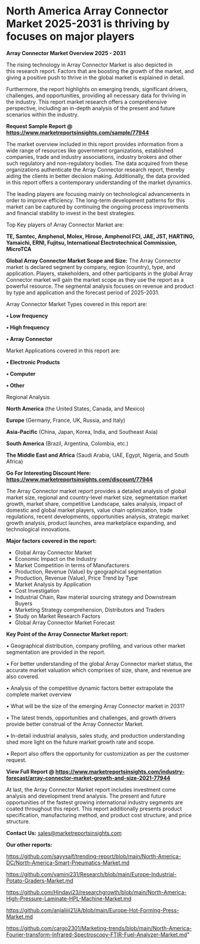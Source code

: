 # North America Array Connector Market 2025-2031 is thriving by focuses on major players

<Strong> Array Connector Market Overview 2025 - 2031</strong>

The rising technology in Array Connector Market is also depicted in this research report. Factors that are boosting the growth of the market, and giving a positive push to thrive in the global market is explained in detail.

Furthermore, the report highlights on emerging trends, significant drivers, challenges, and opportunities, providing all necessary data for thriving in the industry. This report market research offers a comprehensive perspective, including an in-depth analysis of the present and future scenarios within the industry.

<strong>Request Sample Report @ <a href=https://www.marketreportsinsights.com/sample/77944>https://www.marketreportsinsights.com/sample/77944</a></strong>

The market overview included in this report provides information from a wide range of resources like government organizations, established companies, trade and industry associations, industry brokers and other such regulatory and non-regulatory bodies. The data acquired from these organizations authenticate the Array Connector research report, thereby aiding the clients in better decision making. Additionally, the data provided in this report offers a contemporary understanding of the market dynamics.

The leading players are focusing mainly on technological advancements in order to improve efficiency. The long-term development patterns for this market can be captured by continuing the ongoing process improvements and financial stability to invest in the best strategies.

Top Key players of Array Connector Market are:

<strong>TE, Samtec, Amphenol, Molex, Hirose, Amphenol FCI, JAE, JST, HARTING, Yamaichi, ERNI, Fujitsu, International Electrotechnical Commission, MicroTCA</strong>

<strong><b>Global Array Connector Market Scope and Size:</b></strong>
The Array Connector market is declared segment by company, region (country), type, and application. Players, stakeholders, and other participants in the global Array Connector market will gain the market scope as they use the report as a powerful resource. The segmental analysis focuses on revenue and product by type and application and the forecast period of 2025-2031.

Array Connector Market Types covered in this report are:

<strong>• Low frequency

• High frequency

• Array Connector</strong>

Market Applications covered in this report are:

<strong>• Electronic Products

• Computer

• Other</strong> 

Regional Analysis

<strong>North America</strong> (the United States, Canada, and Mexico)

<strong>Europe</strong> (Germany, France, UK, Russia, and Italy)

<strong>Asia-Pacific</strong> (China, Japan, Korea, India, and Southeast Asia)

<strong>South America</strong> (Brazil, Argentina, Colombia, etc.)

<strong>The Middle East and Africa</strong> (Saudi Arabia, UAE, Egypt, Nigeria, and South Africa)

<strong>Go For Interesting Discount Here: <a href=https://www.marketreportsinsights.com/discount/77944>https://www.marketreportsinsights.com/discount/77944</a></strong>

The Array Connector market report provides a detailed analysis of global market size, regional and country-level market size, segmentation market growth, market share, competitive Landscape, sales analysis, impact of domestic and global market players, value chain optimization, trade regulations, recent developments, opportunities analysis, strategic market growth analysis, product launches, area marketplace expanding, and technological innovations.

<strong><b>Major factors covered in the report:</b></strong>
<ul>
  <li>Global Array Connector Market </li>
  <li>Economic Impact on the Industry</li>
  <li>Market Competition in terms of Manufacturers</li>
  <li>Production, Revenue (Value) by geographical segmentation</li>
  <li>Production, Revenue (Value), Price Trend by Type</li>
  <li>Market Analysis by Application</li>
  <li>Cost Investigation</li>
  <li>Industrial Chain, Raw material sourcing strategy and Downstream Buyers</li>
  <li>Marketing Strategy comprehension, Distributors and Traders</li>
  <li>Study on Market Research Factors</li>
  <li>Global Array Connector Market Forecast</li>
</ul>

<strong><b>Key Point of the Array Connector Market report:</b></strong>

• Geographical distribution, company profiling, and various other market segmentation are provided in the report.

• For better understanding of the global Array Connector market status, the accurate market valuation which comprises of size, share, and revenue are also covered.

• Analysis of the competitive dynamic factors better extrapolate the complete market overview

• What will be the size of the emerging Array Connector market in 2031?

• The latest trends, opportunities and challenges, and growth drivers provide better construal of the Array Connector Market.

• In-detail industrial analysis, sales study, and production understanding shed more light on the future market growth rate and scope.

• Report also offers the opportunity for customization as per the customer request.

<strong><b>View Full Report @ <a href=https://www.marketreportsinsights.com/industry-forecast/array-connector-market-growth-and-size-2021-77944>https://www.marketreportsinsights.com/industry-forecast/array-connector-market-growth-and-size-2021-77944</a></b></strong>


At last, the Array Connector Market report includes investment come analysis and development trend analysis. The present and future opportunities of the fastest growing international industry segments are coated throughout this report. This report additionally presents product specification, manufacturing method, and product cost structure, and price structure.

<strong>Contact Us:</strong>
sales@marketreportsinsights.com

<strong>Our other reports:</strong>

<a href=https://github.com/sayysaif/trending-report/blob/main/North-America-DC/North-America-Smart-Pneumatics-Market.md>https://github.com/sayysaif/trending-report/blob/main/North-America-DC/North-America-Smart-Pneumatics-Market.md</a>

<a href=https://github.com/yamini231/Research/blob/main/Europe-Industrial-Potato-Graders-Market.md>https://github.com/yamini231/Research/blob/main/Europe-Industrial-Potato-Graders-Market.md</a>

<a href=https://github.com/Hindavi23/researchgrowth/blob/main/North-America-High-Pressure-Laminate-HPL-Machine-Market.md>https://github.com/Hindavi23/researchgrowth/blob/main/North-America-High-Pressure-Laminate-HPL-Machine-Market.md</a>

<a href=https://github.com/anjaliiii21/A/blob/main/Europe-Hot-Forming-Press-Market.md>https://github.com/anjaliiii21/A/blob/main/Europe-Hot-Forming-Press-Market.md</a>

<a href=https://github.com/cargo2301/Marketing-trends/blob/main/North-America-Fourier-transform-Infrared-Spectroscopy-FTIR-Fuel-Analyzer-Market.md>https://github.com/cargo2301/Marketing-trends/blob/main/North-America-Fourier-transform-Infrared-Spectroscopy-FTIR-Fuel-Analyzer-Market.md</a>"
